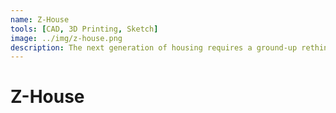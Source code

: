 ```yaml
---
name: Z-House
tools: [CAD, 3D Printing, Sketch]
image: ../img/z-house.png
description: The next generation of housing requires a ground-up rethink of how our homes are designed and built.
---
```


# Z-House

